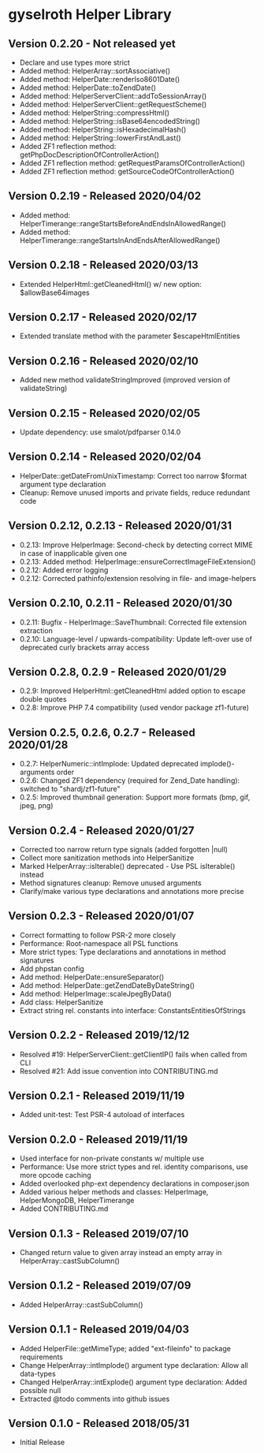 gyselroth Helper Library
========================

Version 0.2.20 - Not released yet
---------------------------------
* Declare and use types more strict
* Added method: HelperArray::sortAssociative()
* Added method: HelperDate::renderIso8601Date()
* Added method: HelperDate::toZendDate()
* Added method: HelperServerClient::addToSessionArray()
* Added method: HelperServerClient::getRequestScheme()
* Added method: HelperString::compressHtml()
* Added method: HelperString::isBase64encodedString()
* Added method: HelperString::isHexadecimalHash()
* Added method: HelperString::lowerFirstAndLast()
* Added ZF1 reflection method: getPhpDocDescriptionOfControllerAction()
* Added ZF1 reflection method: getRequestParamsOfControllerAction()
* Added ZF1 reflection method: getSourceCodeOfControllerAction()

Version 0.2.19 - Released 2020/04/02
------------------------------------
* Added method: HelperTimerange::rangeStartsBeforeAndEndsInAllowedRange()
* Added method: HelperTimerange::rangeStartsInAndEndsAfterAllowedRange()

Version 0.2.18 - Released 2020/03/13
------------------------------------
* Extended HelperHtml::getCleanedHtml() w/ new option: $allowBase64images

Version 0.2.17 - Released 2020/02/17
------------------------------------
* Extended translate method with the parameter $escapeHtmlEntities

Version 0.2.16 - Released 2020/02/10
------------------------------------
* Added new method validateStringImproved (improved version of validateString)

Version 0.2.15 - Released 2020/02/05
------------------------------------
* Update dependency: use smalot/pdfparser 0.14.0

Version 0.2.14 - Released 2020/02/04
------------------------------------
* HelperDate::getDateFromUnixTimestamp: Correct too narrow $format argument type declaration 
* Cleanup: Remove unused imports and private fields, reduce redundant code

Version 0.2.12, 0.2.13 - Released 2020/01/31
--------------------------------------------
* 0.2.13: Improve HelperImage: Second-check by detecting correct MIME in case of inapplicable given one
* 0.2.13: Added method: HelperImage::ensureCorrectImageFileExtension()
* 0.2.12: Added error logging 
* 0.2.12: Corrected pathinfo/extension resolving in file- and image-helpers 

Version 0.2.10, 0.2.11 - Released 2020/01/30
--------------------------------------------
* 0.2.11: Bugfix - HelperImage::SaveThumbnail: Corrected file extension extraction
* 0.2.10: Language-level / upwards-compatibility: Update left-over use of deprecated curly brackets array access

Version 0.2.8, 0.2.9 - Released 2020/01/29
------------------------------------------
* 0.2.9: Improved HelperHtml::getCleanedHtml added option to escape double quotes
* 0.2.8: Improve PHP 7.4 compatibility (used vendor package zf1-future)

Version 0.2.5, 0.2.6, 0.2.7 - Released 2020/01/28
-------------------------------------------------
* 0.2.7: HelperNumeric::intImplode: Updated deprecated implode()-arguments order  
* 0.2.6: Changed ZF1 dependency (required for Zend_Date handling): switched to "shardj/zf1-future"  
* 0.2.5: Improved thumbnail generation: Support more formats (bmp, gif, jpeg, png)

Version 0.2.4 - Released 2020/01/27
-----------------------------------
* Corrected too narrow return type signals (added forgotten |null)
* Collect more sanitization methods into HelperSanitize 
* Marked HelperArray::isIterable() deprecated - Use PSL isIterable() instead
* Method signatures cleanup: Remove unused arguments
* Clarify/make various type declarations and annotations more precise

Version 0.2.3 - Released 2020/01/07
-----------------------------------
* Correct formatting to follow PSR-2 more closely
* Performance: Root-namespace all PSL functions 
* More strict types: Type declarations and annotations in method signatures 
* Add phpstan config
* Add method: HelperDate::ensureSeparator() 
* Add method: HelperDate::getZendDateByDateString() 
* Add method: HelperImage::scaleJpegByData() 
* Add class: HelperSanitize
* Extract string rel. constants into interface: ConstantsEntitiesOfStrings

Version 0.2.2 - Released 2019/12/12
-----------------------------------
* Resolved #19: HelperServerClient::getClientIP() fails when called from CLI 
* Resolved #21: Add issue convention into CONTRIBUTING.md 

Version 0.2.1 - Released 2019/11/19
-----------------------------------
* Added unit-test: Test PSR-4 autoload of interfaces

Version 0.2.0 - Released 2019/11/19
--------------------------------
* Used interface for non-private constants w/ multiple use
* Performance: Use more strict types and rel. identity comparisons, use more opcode caching
* Added overlooked php-ext dependency declarations in composer.json
* Added various helper methods and classes: HelperImage, HelperMongoDB, HelperTimerange  
* Added CONTRIBUTING.md
 
Version 0.1.3 - Released 2019/07/10
-----------------------------------
* Changed return value to given array instead an empty array in HelperArray::castSubColumn()

Version 0.1.2 - Released 2019/07/09 
-----------------------------------
* Added HelperArray::castSubColumn()

Version 0.1.1 - Released 2019/04/03 
-----------------------------------
* Added HelperFile::getMimeType; added "ext-fileinfo" to package requirements
* Change HelperArray::intImplode() argument type declaration: Allow all data-types 
* Changed HelperArray::intExplode() argument type declaration: Added possible null
* Extracted @todo comments into github issues

Version 0.1.0 - Released 2018/05/31 
-----------------------------------
* Initial Release
